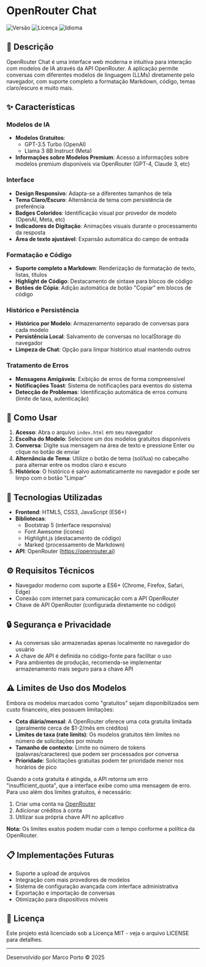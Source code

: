 # OpenRouter Chat

![Versão](https://img.shields.io/badge/versão-2.1-blue)
![Licença](https://img.shields.io/badge/licença-MIT-green)
![Idioma](https://img.shields.io/badge/idioma-Português--BR-yellow)

## 📝 Descrição

OpenRouter Chat é uma interface web moderna e intuitiva para interação com modelos de IA através da API OpenRouter. A aplicação permite conversas com diferentes modelos de linguagem (LLMs) diretamente pelo navegador, com suporte completo a formatação Markdown, código, temas claro/escuro e muito mais.

## ✨ Características

### Modelos de IA
- **Modelos Gratuitos**: 
  - GPT-3.5 Turbo (OpenAI)
  - Llama 3 8B Instruct (Meta)
- **Informações sobre Modelos Premium**: Acesso a informações sobre modelos premium disponíveis via OpenRouter (GPT-4, Claude 3, etc)

### Interface
- **Design Responsivo**: Adapta-se a diferentes tamanhos de tela
- **Tema Claro/Escuro**: Alternância de tema com persistência de preferência
- **Badges Coloridos**: Identificação visual por provedor de modelo (OpenAI, Meta, etc)
- **Indicadores de Digitação**: Animações visuais durante o processamento da resposta
- **Área de texto ajustável**: Expansão automática do campo de entrada

### Formatação e Código
- **Suporte completo a Markdown**: Renderização de formatação de texto, listas, títulos
- **Highlight de Código**: Destacamento de sintaxe para blocos de código
- **Botões de Cópia**: Adição automática de botão "Copiar" em blocos de código

### Histórico e Persistência
- **Histórico por Modelo**: Armazenamento separado de conversas para cada modelo
- **Persistência Local**: Salvamento de conversas no localStorage do navegador
- **Limpeza de Chat**: Opção para limpar histórico atual mantendo outros

### Tratamento de Erros
- **Mensagens Amigáveis**: Exibição de erros de forma compreensível
- **Notificações Toast**: Sistema de notificações para eventos do sistema
- **Detecção de Problemas**: Identificação automática de erros comuns (limite de taxa, autenticação)

## 🚀 Como Usar

1. **Acesso**: Abra o arquivo `index.html` em seu navegador
2. **Escolha do Modelo**: Selecione um dos modelos gratuitos disponíveis
3. **Conversa**: Digite sua mensagem na área de texto e pressione Enter ou clique no botão de enviar
4. **Alternância de Tema**: Utilize o botão de tema (sol/lua) no cabeçalho para alternar entre os modos claro e escuro
5. **Histórico**: O histórico é salvo automaticamente no navegador e pode ser limpo com o botão "Limpar"

## 🔧 Tecnologias Utilizadas

- **Frontend**: HTML5, CSS3, JavaScript (ES6+)
- **Bibliotecas**:
  - Bootstrap 5 (interface responsiva)
  - Font Awesome (ícones)
  - Highlight.js (destacamento de código)
  - Marked (processamento de Markdown)
- **API**: OpenRouter (https://openrouter.ai)

## ⚙️ Requisitos Técnicos

- Navegador moderno com suporte a ES6+ (Chrome, Firefox, Safari, Edge)
- Conexão com internet para comunicação com a API OpenRouter
- Chave de API OpenRouter (configurada diretamente no código)

## 🔒 Segurança e Privacidade

- As conversas são armazenadas apenas localmente no navegador do usuário
- A chave de API é definida no código-fonte para facilitar o uso
- Para ambientes de produção, recomenda-se implementar armazenamento mais seguro para a chave API

## ⚠️ Limites de Uso dos Modelos

Embora os modelos marcados como "gratuitos" sejam disponibilizados sem custo financeiro, eles possuem limitações:

- **Cota diária/mensal**: A OpenRouter oferece uma cota gratuita limitada (geralmente cerca de $1-2/mês em créditos)
- **Limites de taxa (rate limits)**: Os modelos gratuitos têm limites no número de solicitações por minuto
- **Tamanho de contexto**: Limite no número de tokens (palavras/caracteres) que podem ser processados por conversa
- **Prioridade**: Solicitações gratuitas podem ter prioridade menor nos horários de pico

Quando a cota gratuita é atingida, a API retorna um erro "insufficient_quota", que a interface exibe como uma mensagem de erro. Para uso além dos limites gratuitos, é necessário:

1. Criar uma conta na [OpenRouter](https://openrouter.ai)
2. Adicionar créditos à conta
3. Utilizar sua própria chave API no aplicativo

**Nota:** Os limites exatos podem mudar com o tempo conforme a política da OpenRouter.

## 📋 Implementações Futuras

- Suporte a upload de arquivos
- Integração com mais provedores de modelos
- Sistema de configuração avançada com interface administrativa
- Exportação e importação de conversas
- Otimização para dispositivos móveis

## 📄 Licença

Este projeto está licenciado sob a Licença MIT - veja o arquivo LICENSE para detalhes.

---

Desenvolvido por Marco Porto © 2025